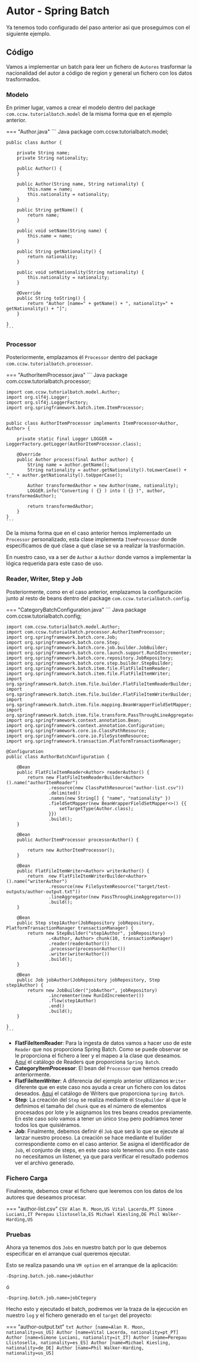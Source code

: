 # Autor - Spring Batch

Ya tenemos todo configurado del paso anterior asi que proseguimos con el siguiente ejemplo.


## Código

Vamos a implementar un batch para leer un fichero de `Autores` trasformar la nacionalidad del autor a código de region y general un fichero con los datos trasformados. 

### Modelo

En primer lugar, vamos a crear el modelo dentro del package `com.ccsw.tutorialbatch.model` de la misma forma que en el ejemplo anterior.

=== "Author.java"
    ``` Java
    package com.ccsw.tutorialbatch.model;
    
    public class Author {
    
        private String name;
        private String nationality;
    
        public Author() {
        }
    
        public Author(String name, String nationality) {
            this.name = name;
            this.nationality = nationality;
        }
    
        public String getName() {
            return name;
        }
    
        public void setName(String name) {
            this.name = name;
        }
    
        public String getNationality() {
            return nationality;
        }
    
        public void setNationality(String nationality) {
            this.nationality = nationality;
        }
    
        @Override
        public String toString() {
            return "Author [name=" + getName() + ", nationality=" + getNationality() + "]";
        }
    
    }
    ```

### Processor

Posteriormente, emplazamos él `Processor` dentro del package `com.ccsw.tutorialbatch.processor`.

=== "AuthorItemProcessor.java"
    ``` Java
    package com.ccsw.tutorialbatch.processor;
    
    
    import com.ccsw.tutorialbatch.model.Author;
    import org.slf4j.Logger;
    import org.slf4j.LoggerFactory;
    import org.springframework.batch.item.ItemProcessor;
    
    
    public class AuthorItemProcessor implements ItemProcessor<Author, Author> {
    
        private static final Logger LOGGER = LoggerFactory.getLogger(AuthorItemProcessor.class);
    
        @Override
        public Author process(final Author author) {
            String name = author.getName();
            String nationality = author.getNationality().toLowerCase() + "_" + author.getNationality().toUpperCase();
    
            Author transformedAuthor = new Author(name, nationality);
            LOGGER.info("Converting ( {} ) into ( {} )", author, transformedAuthor);
    
            return transformedAuthor;
        }
    }
    ```

De la misma forma que en el caso anterior hemos implementado un `Processor` personalizado, esta clase implementa `ItemProcessor` donde especificamos de qué clase a qué clase se va a realizar la trasformación. 

En nuestro caso, va a ser de `Author` a `Author` donde vamos a implementar la lógica requerida para este caso de uso.


### Reader, Writer, Step y Job

Posteriormente, como en el caso anterior, emplazamos la configuración junto al resto de beans dentro del package `com.ccsw.tutorialbatch.config`.

=== "CategoryBatchConfiguration.java"
    ``` Java
    package com.ccsw.tutorialbatch.config;
    
    
    import com.ccsw.tutorialbatch.model.Author;
    import com.ccsw.tutorialbatch.processor.AuthorItemProcessor;
    import org.springframework.batch.core.Job;
    import org.springframework.batch.core.Step;
    import org.springframework.batch.core.job.builder.JobBuilder;
    import org.springframework.batch.core.launch.support.RunIdIncrementer;
    import org.springframework.batch.core.repository.JobRepository;
    import org.springframework.batch.core.step.builder.StepBuilder;
    import org.springframework.batch.item.file.FlatFileItemReader;
    import org.springframework.batch.item.file.FlatFileItemWriter;
    import org.springframework.batch.item.file.builder.FlatFileItemReaderBuilder;
    import org.springframework.batch.item.file.builder.FlatFileItemWriterBuilder;
    import org.springframework.batch.item.file.mapping.BeanWrapperFieldSetMapper;
    import org.springframework.batch.item.file.transform.PassThroughLineAggregator;
    import org.springframework.context.annotation.Bean;
    import org.springframework.context.annotation.Configuration;
    import org.springframework.core.io.ClassPathResource;
    import org.springframework.core.io.FileSystemResource;
    import org.springframework.transaction.PlatformTransactionManager;
    
    @Configuration
    public class AuthorBatchConfiguration {
    
        @Bean
        public FlatFileItemReader<Author> readerAuthor() {
            return new FlatFileItemReaderBuilder<Author>().name("authorItemReader")
                    .resource(new ClassPathResource("author-list.csv"))
                    .delimited()
                    .names(new String[] { "name", "nationality" })
                    .fieldSetMapper(new BeanWrapperFieldSetMapper<>() {{
                        setTargetType(Author.class);
                    }})
                    .build();
        }
    
        @Bean
        public AuthorItemProcessor processorAuthor() {
    
            return new AuthorItemProcessor();
        }
    
        @Bean
        public FlatFileItemWriter<Author> writerAuthor() {
            return  new FlatFileItemWriterBuilder<Author>().name("writerAuthor")
                    .resource(new FileSystemResource("target/test-outputs/author-output.txt"))
                    .lineAggregator(new PassThroughLineAggregator<>())
                    .build();
        }
    
        @Bean
        public Step step1Author(JobRepository jobRepository, PlatformTransactionManager transactionManager) {
            return new StepBuilder("step1Author", jobRepository)
                    .<Author, Author> chunk(10, transactionManager)
                    .reader(readerAuthor())
                    .processor(processorAuthor())
                    .writer(writerAuthor())
                    .build();
        }
    
        @Bean
        public Job jobAuthor(JobRepository jobRepository, Step step1Author) {
            return new JobBuilder("jobAuthor", jobRepository)
                    .incrementer(new RunIdIncrementer())
                    .flow(step1Author)
                    .end()
                    .build();
        }
    
    }
    ```

* **FlatFileItemReader**: Para la ingesta de datos vamos a hacer uso de este `Reader` que nos proporciona Spring Batch. Como se puede observar se le proporciona el fichero a leer y el mapeo a la clase que deseamos. [Aquí](https://docs.spring.io/spring-batch/reference/readers-and-writers/item-reader-writer-implementations.html) el catálogo de Readers que proporciona `Spring Batch`.
* **CategoryItemProcessor**: El bean del `Processor` que hemos creado anteriormente.
* **FlatFileItemWriter**: A diferencia del ejemplo anterior utilizamos `Writer` diferente que en este caso nos ayuda a crear un fichero con los datos deseados. [Aquí](https://docs.spring.io/spring-batch/reference/readers-and-writers/item-reader-writer-implementations.html) el catálogo de Writers que proporciona `Spring Batch`.
* **Step**: La creación del `Step` se realiza mediante él `StepBuilder` al que le definimos el tamaño del `chunk` que es el número de elementos procesados por lote y le asignamos los tres beans creados previamente. En este caso solo vamos a tener un único `Step` pero podríamos tener todos los que quisiéramos.
* **Job**: Finalmente, debemos definir él `Job` que será lo que se ejecute al lanzar nuestro proceso. La creación se hace mediante el builder correspondiente como en el caso anterior. Se asigna el identificador de `Job`, el conjunto de steps, en este caso solo tenemos uno. En este caso no necesitamos un listener, ya que para verificar el resultado podemos ver el archivo generado.


### Fichero Carga

Finalmente, debemos crear el fichero que leeremos con los datos de los autores que deseamos procesar.

=== "author-list.csv"
    ``` CSV
    Alan R. Moon,US
    Vital Lacerda,PT
    Simone Luciani,IT
    Perepau Llistosella,ES
    Michael Kiesling,DE
    Phil Walker-Harding,US
    ```


### Pruebas

Ahora ya tenemos dos `Jobs` en nuestro batch por lo que debemos especificar en el arranque cual queremos ejecutar.

Esto se realiza pasando una `VM option` en el arranque de la aplicación:
```
-Dspring.batch.job.name=jobAuthor
```
ó
```
-Dspring.batch.job.name=jobCtegory
```

Hecho esto y ejecutado el batch, podremos ver la traza de la ejecución en nuestro `log` y el fichero generado en el `target` del proyecto:

=== "author-output.txt"
    ``` txt
    Author [name=Alan R. Moon, nationality=us_US]
    Author [name=Vital Lacerda, nationality=pt_PT]
    Author [name=Simone Luciani, nationality=it_IT]
    Author [name=Perepau Llistosella, nationality=es_ES]
    Author [name=Michael Kiesling, nationality=de_DE]
    Author [name=Phil Walker-Harding, nationality=us_US]
    ```